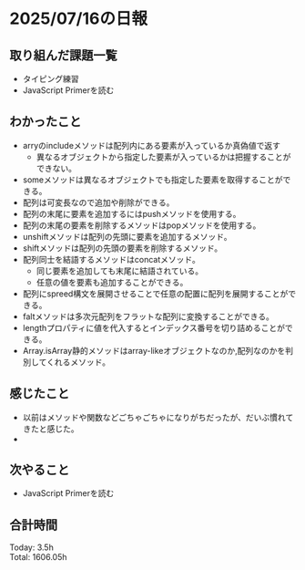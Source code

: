 # 2025/07/16の日報
## 取り組んだ課題一覧
* タイピング練習
* JavaScript Primerを読む
## わかったこと 
* arryのincludeメソッドは配列内にある要素が入っているか真偽値で返す
  * 異なるオブジェクトから指定した要素が入っているかは把握することができない。
* someメソッドは異なるオブジェクトでも指定した要素を取得することができる。
* 配列は可変長なので追加や削除ができる。
* 配列の末尾に要素を追加するにはpushメソッドを使用する。
* 配列の末尾の要素を削除するメソッドはpopメソッドを使用する。
* unshiftメソッドは配列の先頭に要素を追加するメソッド。
* shiftメソッドは配列の先頭の要素を削除するメソッド。
* 配列同士を結語するメソッドはconcatメソッド。
  * 同じ要素を追加しても末尾に結語されている。
  * 任意の値を要素も追加することができる。
* 配列にspreed構文を展開させることで任意の配置に配列を展開することができる。
* faltメソッドは多次元配列をフラットな配列に変換することができる。
* lengthプロパティに値を代入するとインデックス番号を切り詰めることができる。
* Array.isArray静的メソッドはarray-likeオブジェクトなのか,配列なのかを判別してくれるメソッド。          
## 感じたこと
* 以前はメソッドや関数などごちゃごちゃになりがちだったが、だいぶ慣れてきたと感じた。
* 
## 次やること
* JavaScript Primerを読む
##  合計時間 
Today: 3.5h<br>
Total: 1606.05h
